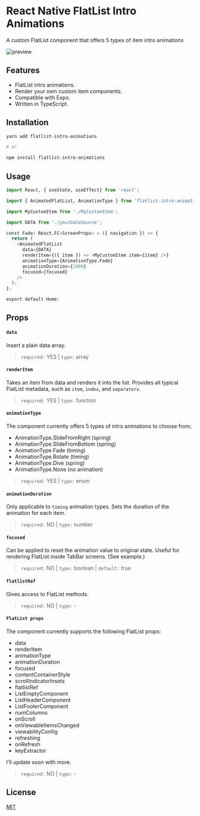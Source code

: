 # React Native FlatList Intro Animations

A custom FlatList component that offers 5 types of item intro animations

![preview](https://github.com/hongkouHenk/flatlist-intro-animations/blob/master/preview.gif)

## Features

- FlatList intro animations.
- Render your own custom item components.
- Compatible with Expo.
- Written in TypeScript.

## Installation

```bash
yarn add flatlist-intro-animations

# or

npm install flatlist-intro-animations
```

## Usage

```python
import React, { useState, useEffect} from 'react';

import { AnimatedFlatList, AnimationType } from 'flatlist-intro-animations';

import MyCustomItem from './MyCustomItem';

import DATA from './yourDataSource';

const Fade: React.FC<ScreenProps> = ({ navigation }) => {
  return (
    <AnimatedFlatList
      data={DATA}
      renderItem={({ item }) => <MyCustomItem item={item} />}
      animationType={AnimationType.Fade}
      animationDuration={1000}
      focused={focused}
    />
  );
};

export default Home;
```

## Props

#### `data`

Insert a plain data array.

> `required:` YES | `type:` array

#### `renderItem`

Takes an item from data and renders it into the list. Provides all typical FlatList metadata, such as `item`, `index`, and `separators`.

> `required:` YES | `type:` function

#### `animationType`

The component currently offers 5 types of intro animations to choose from;

- AnimationType.SlideFromRight (spring)
- AnimationType.SlideFromBottom (spring)
- AnimationType.Fade (timing)
- AnimationType.Rotate (timing)
- AnimationType.Dive (spring)
- AnimationType.None (no animation)

> `required:` YES | `type:` enum

#### `animationDuration`

Only applicable to `timing` animation types. Sets the duration of the animation for each item.

> `required:` NO | `type:` number

#### `focused`

Can be applied to reset the animation value to original state. Useful for rendering FlatList inside TabBar screens. (See example.)

> `required:` NO | `type:` boolean | `default:` true

#### `flatlistRef`

Gives access to FlatList methods.

> `required:` NO | `type:` -

#### `FlatList props`

The component currently supports the following FlatList props:

- data
- renderItem
- animationType
- animationDuration
- focused
- contentContainerStyle
- scrollIndicatorInsets
- flatlistRef
- ListEmptyComponent
- ListHeaderComponent
- ListFooterComponent
- numColumns
- onScroll
- onViewableItemsChanged
- viewabilityConfig
- refreshing
- onRefresh
- keyExtractor

I'll update soon with more.

> `required:` NO | `type:` -

## License

[MIT](https://choosealicense.com/licenses/mit/)
